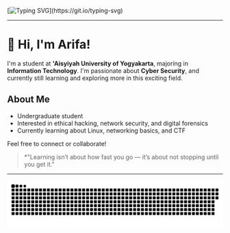 [![Typing SVG](https://readme-typing-svg.herokuapp.com/?size=30&lines=Hello,+World!)](https://git.io/typing-svg)

---
# 👋 Hi, I'm Arifa!
I'm a student at **'Aisyiyah University of Yogyakarta**, majoring in **Information Technology**.
I'm passionate about **Cyber Security**, and currently still learning and exploring more in this exciting field.

## About Me
- Undergraduate student
- Interested in ethical hacking, network security, and digital forensics
- Currently learning about Linux, networking basics, and CTF

Feel free to connect or collaborate!

> *"Learning isn’t about how fast you go — it’s about not stopping until you get it."
---

![Snake animation](https://raw.githubusercontent.com/arifaftr/snk/output/github-contribution-grid-snake.svg)


